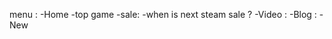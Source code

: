 menu : 
    -Home 
    -top game
    -sale: 
    -when is next steam sale ?
    -Video : 
    -Blog : 
    -New